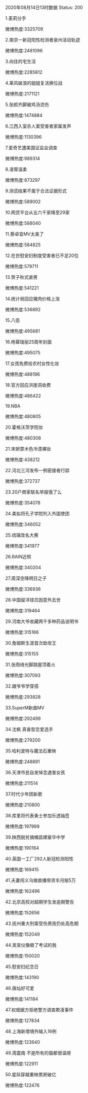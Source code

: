 2020年08月14日13时数据
Status: 200

1.麦莉分手

微博热度:3325709

2.南京一新冠阳性检测者泉州活动轨迹

微博热度:2481096

3.向往的宅生活

微博热度:2285812

4.乘风破浪的姐姐复活换位战

微博热度:2171121

5.张颜齐脚被鸡汤烫伤

微博热度:1474884

6.江西入室杀人案受害者家属发声

微博热度:1130396

7.爱奇艺遭美国证监会调查

微博热度:989314

8.凌霄温柔

微博热度:873297

9.测谎结果不属于合法证据形式

微博热度:589002

10.网贷平台从五六千家降至29家

微博热度:588040

11.蔡卓宜MV太美了

微博热度:584825

12.在世慰安妇制度受害者已不足20位

微博热度:579711

13.贺子秋式直男

微博热度:541221

14.统计局回应猪肉价格上涨

微博热度:536892

15.八佰

微博热度:495681

16.杨幂瑞丽25周年封面

微博热度:495075

17.女孩免费给农村女性化妆

微博热度:488196

18.官方回应洪崖洞收费

微博热度:486422

19.NBA

微博热度:480805

20.霍格沃茨学院妆

微博热度:480308

21.宋妍霏木色冷漠裸妆

微博热度:438212

22.河北三河发布一例密接者行踪

微博热度:372737

23.20户商家联名举报饿了么

微博热度:354078

24.美拟将孔子学院列入外国使团

微博热度:346052

25.琉璃改名大赛

微博热度:341977

26.RAIN近照

微博热度:340204

27.周深空降明日之子

微博热度:336936

28.中国留洋球员因意外去世

微博热度:319464

29.河南大爷收藏两千多种药品说明书

微博热度:315166

30.詹姆斯生涯首次助攻王

微博热度:315155

31.张雨绮光脚跳屋顶着火

微博热度:307093

32.跟爷爷学穿搭

微博热度:293828

33.SuperM新曲MV

微博热度:292499

34.沈枫 真香型恋爱选手

微博热度:279200

35.哈利波特与魔法石重映

微博热度:248891

36.天津市民自发悼念遇害女孩

微博热度:211514

37.时代少年团新歌

微博热度:210800

38.库里将代表勇士参加乐透抽签

微博热度:197999

39.陕西脱贫摘帽县建豪华中学

微博热度:190164

40.英国一工厂292人新冠检测阳性

微博热度:169415

41.夫妻闯义乌做直播带货半月赔5万

微博热度:162496

42.北京高校对超期学生发逾期警告

微博热度:152656

43.抚州重大刑案受伤男孩仍处高危期

微博热度:152049

44.吴宣仪像极了考试的我

微博热度:150020

45.慰安妇纪念日

微博热度:143190

46.唐灿好可爱

微博热度:141184

47.权珉娥方拒绝警方调查欺凌事件

微博热度:127834

48.上海新增境外输入16例

微博热度:123640

49.周震南 不是所有的猫都很温顺

微博热度:122911

50.星际穿越重映票房破亿

微博热度:122476

